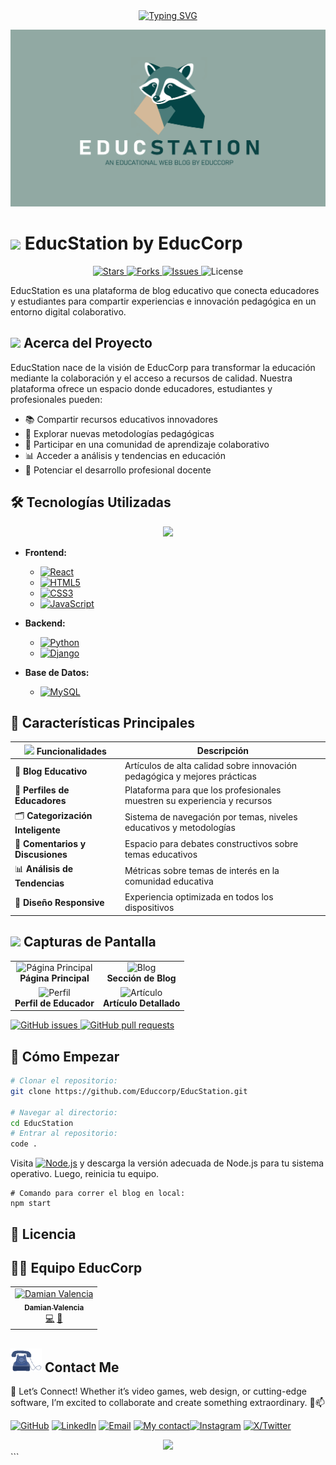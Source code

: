 <div align="center">
<a href="https://git.io/typing-svg"><img src="https://readme-typing-svg.herokuapp.com?font=Source+Code+Pro&weight=700&duration=2000&pause=1000&color=0B4444&width=435&lines=%F0%9F%8E%93+Plataforma+de+Blog+Educativo+%F0%9F%93%9A;%F0%9F%8C%B1+Innovaci%C3%B3n+Pedag%C3%B3gica+%F0%9F%92%A1;%F0%9F%91%A8%E2%80%8D%F0%9F%8F%AB+Comunidad+de+Educadores+%F0%9F%91%A9%E2%80%8D%F0%9F%8F%AB;%F0%9F%92%BB+Recursos+Educativos+Digitales+%F0%9F%93%B1;%F0%9F%93%88+Desarrollo+Profesional+Docente+%F0%9F%8E%AF" alt="Typing SVG" /></a>
</div>

![EducStation Banner](public/assets/images/Cartula_Blog.png)
# <img src="https://raw.githubusercontent.com/MartinHeinz/MartinHeinz/master/wave.gif" width="35" /> EducStation by EducCorp

<p align="center">
  <a href="https://github.com/Educcorp/EducStation/stargazers">
    <img src="https://img.shields.io/github/stars/Educcorp/EducStation?style=plastic&logo=star&color=0b4444&labelColor=91a8a4" alt="Stars" />
  </a>
  <a href="https://github.com/Educcorp/EducStation/network/members">
    <img src="https://img.shields.io/github/forks/Educcorp/EducStation?style=plastic&logo=fork&color=0b4444&labelColor=91a8a4" alt="Forks" />
  </a>
  <a href="https://github.com/Educcorp/EducStation/issues">
    <img src="https://img.shields.io/github/issues/Educcorp/EducStation?style=plastic&logo=issue&color=0b4444&labelColor=91a8a4" alt="Issues" />
  </a>
  <img src="https://img.shields.io/github/license/Educcorp/EducStation?style=plastic&logo=license&color=0b4444&labelColor=91a8a4" alt="License" />
</p>

EducStation es una plataforma de blog educativo que conecta educadores y estudiantes para compartir experiencias e innovación pedagógica en un entorno digital colaborativo.

##

## <img src="https://media.giphy.com/media/VgCDAzcKvsR6OM0uWg/giphy.gif" width="40"> Acerca del Proyecto

EducStation nace de la visión de EducCorp para transformar la educación mediante la colaboración y el acceso a recursos de calidad. Nuestra plataforma ofrece un espacio donde educadores, estudiantes y profesionales pueden:

- 📚 Compartir recursos educativos innovadores
- 🧠 Explorar nuevas metodologías pedagógicas
- 🌱 Participar en una comunidad de aprendizaje colaborativo
- 📊 Acceder a análisis y tendencias en educación
- 🚀 Potenciar el desarrollo profesional docente

##

## 🛠️ Tecnologías Utilizadas

<p align="center">
  <a href="">
    <img src="https://skillicons.dev/icons?i=react,python,django,mysql,html,css,js" />
  </a>
</p>

- **Frontend:** 
  - [![React](https://img.shields.io/badge/React-61DAFB?style=plastic&logo=react&logoColor=black)](https://reactjs.org/)
  - [![HTML5](https://img.shields.io/badge/HTML5-E34F26?style=plastic&logo=html5&logoColor=white)](https://developer.mozilla.org/en-US/docs/Web/HTML)
  - [![CSS3](https://img.shields.io/badge/CSS3-1572B6?style=plastic&logo=css3&logoColor=white)](https://developer.mozilla.org/en-US/docs/Web/CSS)
  - [![JavaScript](https://img.shields.io/badge/JavaScript-F7DF1E?style=plastic&logo=javascript&logoColor=black)](https://developer.mozilla.org/en-US/docs/Web/JavaScript)

- **Backend:** 
  - [![Python](https://img.shields.io/badge/Python-3776AB?style=plastic&logo=python&logoColor=white)](https://www.python.org/)
  - [![Django](https://img.shields.io/badge/Django-092E20?style=plastic&logo=django&logoColor=white)](https://www.djangoproject.com/)

- **Base de Datos:** 
  - [![MySQL](https://img.shields.io/badge/MySQL-4479A1?style=plastic&logo=mysql&logoColor=white)](https://www.mysql.com/)

## 🌟 Características Principales

|  <img src="https://media.giphy.com/media/trN83pDD8yRDHBGfl3/giphy.gif" width="40" /> Funcionalidades  | Descripción |
| --- | --- |
| 📝 **Blog Educativo** | Artículos de alta calidad sobre innovación pedagógica y mejores prácticas |
| 👥 **Perfiles de Educadores** | Plataforma para que los profesionales muestren su experiencia y recursos |
| 🗂️ **Categorización Inteligente** | Sistema de navegación por temas, niveles educativos y metodologías |
| 💬 **Comentarios y Discusiones** | Espacio para debates constructivos sobre temas educativos |
| 📊 **Análisis de Tendencias** | Métricas sobre temas de interés en la comunidad educativa |
| 📱 **Diseño Responsive** | Experiencia optimizada en todos los dispositivos |

## <img src="https://media.giphy.com/media/iY8CRBdQXODJSCERIr/giphy.gif" width="30"> Capturas de Pantalla

<table>
  <tr>
    <td align="center"><img src="https://github.com/Educcorp/EducStation/blob/main/public/assets/images/screenshot1.png" alt="Página Principal" width="300"/><br /><b>Página Principal</b></td>
    <td align="center"><img src="https://github.com/Educcorp/EducStation/blob/main/public/assets/images/screenshot2.png" alt="Blog" width="300"/><br /><b>Sección de Blog</b></td>
  </tr>
  <tr>
    <td align="center"><img src="https://github.com/Educcorp/EducStation/blob/main/public/assets/images/screenshot3.png" alt="Perfil" width="300"/><br /><b>Perfil de Educador</b></td>
    <td align="center"><img src="https://github.com/Educcorp/EducStation/blob/main/public/assets/images/screenshot4.png" alt="Artículo" width="300"/><br /><b>Artículo Detallado</b></td>
  </tr>
</table>


<a href="https://github.com/Educcorp/EducStation/issues">
  <img src="https://img.shields.io/github/issues/Educcorp/EducStation?style=for-the-badge&logo=github&color=0b4444" alt="GitHub issues" />
</a>
<a href="https://github.com/Educcorp/EducStation/pulls">
  <img src="https://img.shields.io/github/issues-pr/Educcorp/EducStation?style=for-the-badge&logo=github&color=0b4444" alt="GitHub pull requests" />
</a>

## 🚀 Cómo Empezar

```bash
# Clonar el repositorio:
git clone https://github.com/Educcorp/EducStation.git

# Navegar al directorio:
cd EducStation
# Entrar al repositorio:
code .
```
Visita [![Node.js](https://img.shields.io/badge/Node.js-Download-0b4444?style=plastic&logo=star&color=0b4444&labelColor=91a8a4)](https://nodejs.org/en/download) y descarga la versión adecuada de Node.js para tu sistema operativo. Luego, reinicia tu equipo.
```
# Comando para correr el blog en local:
npm start
```


## 📝 Licencia

##


## 👨‍💻 Equipo EducCorp
<table>
  <tr>
    <td align="center">
      <a href="https://github.com/Dami-Val">
        <img src="https://github.com/Dami-Val.png" width="100px;" alt="Damian Valencia"/>
        <br />
        <sub><b>Damian Valencia</b></sub>
      </a>
      <br />
      <a href="#" title="Code">💻</a>
      <a href="#" title="Design">🎨</a>
    </td>
    <!-- Agrega más miembros del equipo según sea necesario -->
  </tr>
</table>

##

## <img src="public/assets/images/Animation - 1739245728068.gif" alt="Animation GIF" style="width: 50px;"> **Contact Me**
📢 Let’s Connect! Whether it’s video games, web design, or cutting-edge software, I’m excited to collaborate and create something extraordinary. 🤝📫


<p align="center">
  
[![GitHub](https://img.shields.io/badge/-GitHub-010409?style=plastic&logo=github&logoColor=white)](https://github.com/Dami-Val)  [![LinkedIn](https://img.shields.io/badge/-LinkedIn-0a66c2?style=plastic&logo=in&logoColor=white)](https://linkedin.com/in/damian-valencia)  [![Email](https://img.shields.io/badge/-Email-c4211f?style=plastic&logo=gmail&logoColor=white)](mailto:damival.32@gmail.com)  [![My contact](https://img.shields.io/badge/-WhatsApp-36be49?style=plastic&logo=whatsapp&logoColor=white)](https://wa.me/523141741239)[![Instagram](https://img.shields.io/badge/-Instagram-e52765?style=plastic&logo=instagram&logoColor=white)](https://www.instagram.com/damival_/)  [![X/Twitter](https://img.shields.io/badge/-000000?style=plastic&logo=x&logoColor=white)](https://x.com/damival_) 

</p>

<div align="center">
  <img src="https://capsule-render.vercel.app/api?type=waving&color=91a8a4&height=120&section=footer&text=EducStation&fontSize=30&fontColor=0b4444" />
</div>
```
